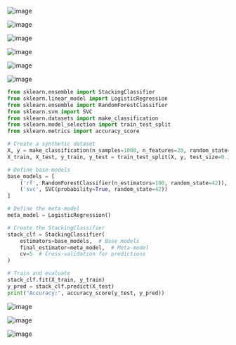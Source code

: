 ![image](https://github.com/user-attachments/assets/72929a50-6506-4fb7-8f64-62645a33b973)

![image](https://github.com/user-attachments/assets/2ef085ac-1db7-43d0-b96a-73c3ef749fee)

![image](https://github.com/user-attachments/assets/26e95c11-94c6-4603-b5fc-154202c0f929)

![image](https://github.com/user-attachments/assets/557537e2-3f8f-4d7f-a606-818bf1bc9aa9)

![image](https://github.com/user-attachments/assets/10c2168c-39e4-48fa-b3ae-ed7e038f3fa3)

![image](https://github.com/user-attachments/assets/bd3de7c5-f79c-4b80-9fd5-df23dfc5e036)

```python
from sklearn.ensemble import StackingClassifier
from sklearn.linear_model import LogisticRegression
from sklearn.ensemble import RandomForestClassifier
from sklearn.svm import SVC
from sklearn.datasets import make_classification
from sklearn.model_selection import train_test_split
from sklearn.metrics import accuracy_score

# Create a synthetic dataset
X, y = make_classification(n_samples=1000, n_features=20, random_state=42)
X_train, X_test, y_train, y_test = train_test_split(X, y, test_size=0.3, random_state=42)

# Define base models
base_models = [
    ('rf', RandomForestClassifier(n_estimators=100, random_state=42)),
    ('svc', SVC(probability=True, random_state=42))
]

# Define the meta-model
meta_model = LogisticRegression()

# Create the StackingClassifier
stack_clf = StackingClassifier(
    estimators=base_models,  # Base models
    final_estimator=meta_model,  # Meta-model
    cv=5  # Cross-validation for predictions
)

# Train and evaluate
stack_clf.fit(X_train, y_train)
y_pred = stack_clf.predict(X_test)
print("Accuracy:", accuracy_score(y_test, y_pred))

```
![image](https://github.com/user-attachments/assets/83d598c6-15e0-4278-84ea-6f003398941f)

![image](https://github.com/user-attachments/assets/6c3d65fb-c382-4abe-b223-3e847ae62b4a)

![image](https://github.com/user-attachments/assets/66a3f102-3841-4fc4-b4ae-097f5280b2c6)


